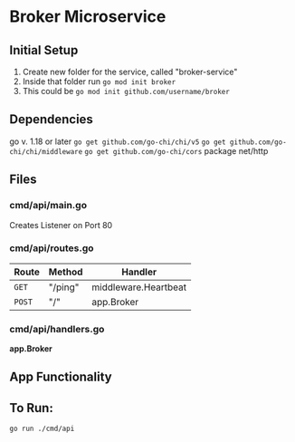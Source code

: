 # Broker Microservice

## Initial Setup
1. Create new folder for the service, called "broker-service"
2. Inside that folder run `go mod init broker`
  1. This could be `go mod init github.com/username/broker`

## Dependencies
go v. 1.18 or later
```go get github.com/go-chi/chi/v5```
```go get github.com/go-chi/chi/middleware```
```go get github.com/go-chi/cors```
package net/http

## Files

### cmd/api/main.go

Creates Listener on Port 80

### cmd/api/routes.go

| Route | Method  | Handler |
| ----- | ------- | ------- |
| `GET`   | "/ping" | middleware.Heartbeat  |
| `POST`  | "/"     | app.Broker |

### cmd/api/handlers.go

**app.Broker**



## App Functionality


## To Run:
```go run ./cmd/api```